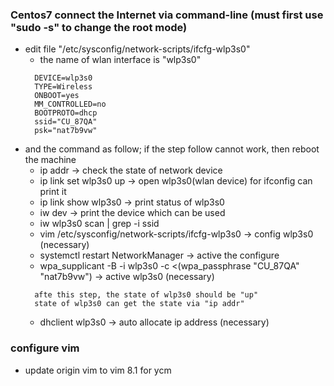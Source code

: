 ### Centos7 connect the Internet via command-line (must first use "sudo -s" to change the root mode)

* edit file "/etc/sysconfig/network-scripts/ifcfg-wlp3s0"
  - the name of wlan interface is "wlp3s0"
  ```
    DEVICE=wlp3s0
    TYPE=Wireless
    ONBOOT=yes
    MM_CONTROLLED=no
    BOOTPROTO=dhcp
    ssid="CU_87QA"
    psk="nat7b9vw"
  ```
* and the command as follow; if the step follow cannot work, then reboot the machine
  - ip addr                               -> check the state of network device  
  - ip link set wlp3s0 up                 -> open wlp3s0(wlan device) for ifconfig can print it
  - ip link show wlp3s0                   -> print status of wlp3s0
  - iw dev                                -> print the device which can be used
  - iw wlp3s0 scan | grep -i ssid
  - vim /etc/sysconfig/network-scripts/ifcfg-wlp3s0       -> config wlp3s0 (necessary)
  - systemctl restart NetworkManager      -> active the configure
  - wpa\_supplicant -B -i wlp3s0 -c <(wpa\_passphrase "CU\_87QA" "nat7b9vw")      -> active wlp3s0 (necessary) 
  ```
    afte this step, the state of wlp3s0 should be "up" 
    state of wlp3s0 can get the state via "ip addr"
  ```
  - dhclient wlp3s0                       -> auto allocate ip address (necessary)

### configure vim
* update origin vim to vim 8.1 for ycm
```c++
```
